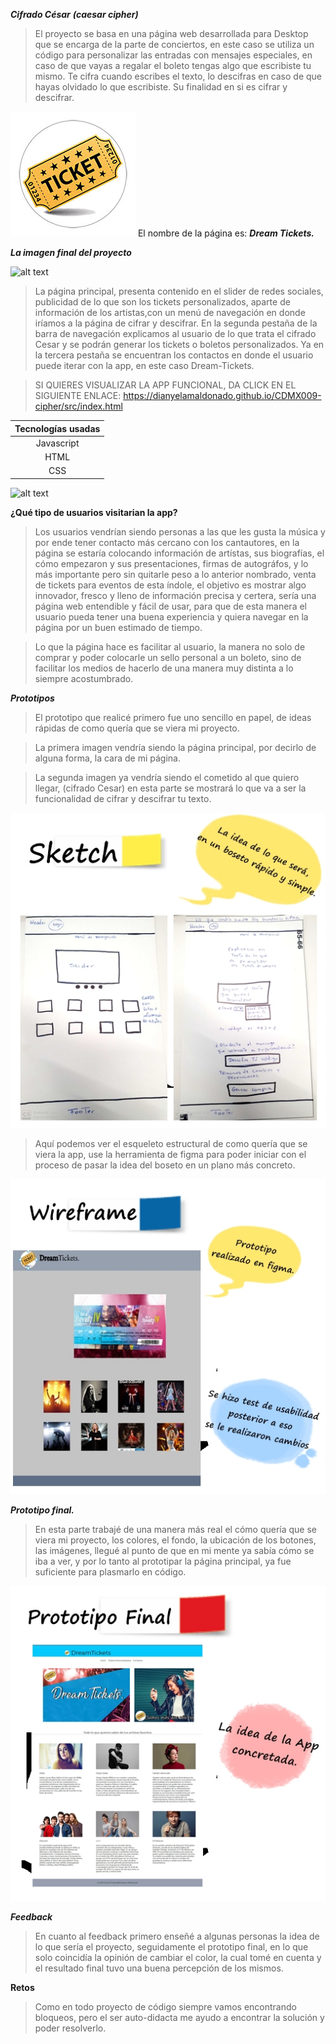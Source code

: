 ***Cifrado César***
***(caesar cipher)***

>El proyecto se basa en una página web desarrollada para Desktop que se encarga de la parte de conciertos, en este caso se utiliza un código para personalizar las entradas con mensajes especiales, en caso de que vayas a regalar el boleto tengas algo que escribiste tu mismo. Te cifra cuando escribes el texto, lo descifras en caso de que hayas olvidado lo que escribiste. Su finalidad en si es cifrar y descifrar.

![alt text](https://raw.githubusercontent.com/DianyelaMaldonado/CDMX009-cipher/master/prototiposCipher/logo-cipher.jpg)
El nombre de la página es: ***Dream Tickets.***


***La imagen final del proyecto***

![alt text](https://raw.githubusercontent.com/DianyelaMaldonado/CDMX009-cipher/master/prototiposCipher/anigif-dream-tickets.gif)

>La página principal, presenta contenido en el slider de redes sociales, publicidad de lo que son los tickets personalizados, aparte de información de los artistas,con un menú de navegación en donde iríamos a la página de cifrar y descifrar.
>En la segunda pestaña de la barra de navegación explicamos al usuario de lo que trata el cifrado Cesar y se podrán generar los tickets o boletos personalizados.
>Ya en la tercera pestaña se encuentran los contactos en donde el usuario puede iterar con la app, en este caso Dream-Tickets.




>SI QUIERES VISUALIZAR LA APP FUNCIONAL, DA CLICK EN EL SIGUIENTE ENLACE:
https://dianyelamaldonado.github.io/CDMX009-cipher/src/index.html


| Tecnologías usadas| 
| :-------------:|
| Javascript     | 
| HTML    | 
| CSS | 


![alt text](https://raw.githubusercontent.com/DianyelaMaldonado/CDMX009-cipher/master/prototiposCipher/cipher-sections.jpg)



  **¿Qué tipo de usuarios visitarian la app?**


>Los usuarios vendrían siendo personas a las que les gusta la música y por ende tener contacto más cercano con los cantautores, en la página se estaría colocando información de artístas, sus biografías, el cómo empezaron y sus presentaciones, firmas de autográfos, y lo más importante pero sin quitarle peso a lo anterior nombrado, venta de tickets para eventos de esta índole, el objetivo es mostrar algo innovador, fresco y lleno de información precisa y certera, sería una página web entendible y fácil de usar, para que de esta manera el usuario pueda tener una buena experiencia y quiera navegar en la página por un buen estimado de tiempo.

>Lo que la página hace es facilitar al usuario, la manera no solo de comprar y poder colocarle un sello personal a un boleto, sino de facilitar los medios de hacerlo de una manera muy distinta a lo siempre acostumbrado.
    

***Prototipos***

 >El prototipo que realicé primero fue uno sencillo en papel, de ideas rápidas de como quería que se viera mi proyecto.
 

 >La primera imagen vendría siendo la página principal, por decirlo de alguna forma, la cara de mi página.

 >La segunda imagen ya vendría siendo el cometido al que quiero llegar, (cifrado Cesar) en esta parte se mostrará lo que va a ser la funcionalidad de cifrar y descifrar tu texto.

  ![alt text](https://raw.githubusercontent.com/DianyelaMaldonado/CDMX009-cipher/master/prototiposCipher/sketch-cipher.jpg)


>Aquí podemos ver el esqueleto estructural de como quería que se viera la app, use la herramienta de figma para poder iniciar con el proceso de pasar la idea del boseto en un plano más concreto.

  ![alt text](https://raw.githubusercontent.com/DianyelaMaldonado/CDMX009-cipher/master/prototiposCipher/wireframe-cipher.jpg)




***Prototipo final.***

 >En esta parte trabajé de una manera más real el cómo quería que se viera mi proyecto, los colores, el fondo, la ubicación de los botones, las imágenes, llegué al punto de que en mi mente ya sabía cómo se iba a ver, y por lo tanto al prototipar la página principal, ya fue suficiente para plasmarlo en código.

  ![alt text](https://raw.githubusercontent.com/DianyelaMaldonado/CDMX009-cipher/master/prototiposCipher/prototipo-cipher.jpg)
  
  ***Feedback***
 > En cuanto al feedback primero enseñé a algunas personas la idea de lo que sería el proyecto, seguidamente el prototipo final, en lo que solo coincidía la opinión de cambiar el color, la cual tomé en cuenta y el resultado final tuvo una buena percepción de los mismos.

 **Retos**
 >Como en todo proyecto de código siempre vamos encontrando bloqueos, pero el ser auto-didacta me ayudo a encontrar la solución y poder resolverlo.






